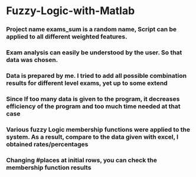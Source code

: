 # Fuzzy-Logic-with-Matlab
### Project name exams_sum is a random name, Script can be applied to all different weighted features.
### Exam analysis can easily be understood by the user. So that data was chosen.
### Data is prepared by me. I tried to add all possible combination results for different level exams, yet up to some extend
### Since If too many data is given to the program, it decreases efficiency of the program and too much time needed at that case 
### Various fuzzy Logic membership functions were applied to the system. As a result, compare to the data given with excel, I obtained rates/percentages
### Changing #places at initial rows, you can check the membership function results
